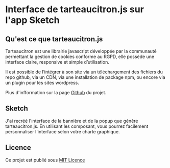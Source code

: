 # Interface de tarteaucitron.js sur l'app Sketch

## Qu'est ce que tarteaucitron.js
Tarteaucitron est une librairie javascript développée par la communauté permettant la gestion de cookies conforme au RGPD, elle possède une interface claire, responsive et simple d’utilisation.

Il est possible de l’intégrer à son site via un téléchargement des fichiers du repo github, via un CDN, via une installation de package npm, ou encore via un plugin pour les sites wordpress.

Plus d'infformation sur la page [Github](https://github.com/AmauriC/tarteaucitron.js "Github") du projet.

## Sketch
J'ai recréé l'interface de la bannière et de la popup que génère tarteaucitron.js. En utilisant les composant, vous pourrez facilement personnaliser l'interface selon votre charte graphique.

## Licence
Ce projet est publié sous [MIT Licence](http://https://github.com/timotheejulien/tarteaucitron.js-Sketch/blob/main/LICENSE "MIT Licence")